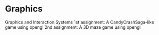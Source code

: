 # Graphics
Graphics and Interaction Systems
1st assignment: A CandyCrashSaga-like game using opengl
2nd assignment: A 3D maze game using opengl
